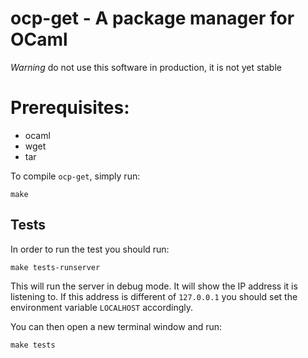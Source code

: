 # ocp-get - A package manager for OCaml

*Warning* do not use this software in production, it is not yet stable

# Prerequisites:

* ocaml
* wget
* tar

To compile `ocp-get`, simply run:

```
make
```

## Tests

In order to run the test you should run:

```
make tests-runserver
```

This will run the server in debug mode. It will show the IP address it
is listening to. If this address is different of `127.0.0.1` you
should set the environment variable `LOCALHOST` accordingly.

You can then open a new terminal window and run:

```
make tests
```

